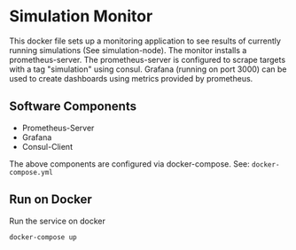 # Simulation Monitor
This docker file sets up a monitoring application to see results of currently running simulations (See simulation-node).
The monitor installs a prometheus-server. The prometheus-server is configured to scrape targets with a tag "simulation" using consul.
Grafana (running on port 3000) can be used to create dashboards using metrics provided by prometheus.
## Software Components

* Prometheus-Server
* Grafana
* Consul-Client

The above components are configured via docker-compose. See:  ``docker-compose.yml``

## Run on Docker

Run the service on docker
```
docker-compose up
```